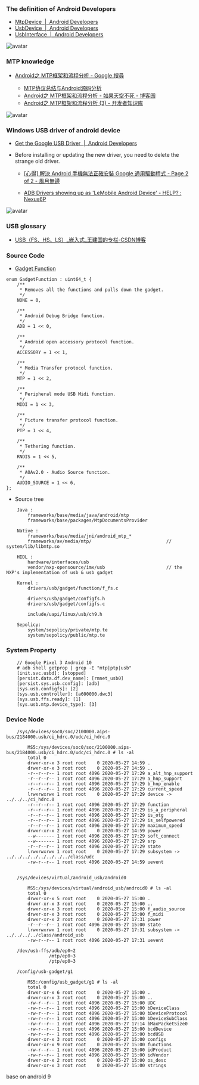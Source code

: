 
### The definition of Android Developers

- [MtpDevice  |  Android Developers](https://developer.android.com/reference/android/mtp/MtpDevice)
- [UsbDevice  |  Android Developers](https://developer.android.com/reference/android/hardware/usb/UsbDevice)
- [UsbInterface  |  Android Developers](https://developer.android.com/reference/android/hardware/usb/UsbInterface)

![avatar](https://github.com/tingkts/Android-USB/blob/master/MTP%2C%20PTP/reference/UML%20-%20MtpDevice%2C%20MtpObject.png)


### MTP knowledge

- [Android之 MTP框架和流程分析 - Google 搜尋](https://www.google.com/search?q=Android%E4%B9%8B+MTP%E6%A1%86%E6%9E%B6%E5%92%8C%E6%B5%81%E7%A8%8B%E5%88%86%E6%9E%90&rlz=1C1GCEU_zh-TWTW892TW892&oq=Android%E4%B9%8B+MTP%E6%A1%86%E6%9E%B6%E5%92%8C%E6%B5%81%E7%A8%8B%E5%88%86%E6%9E%90&aqs=chrome..69i57j69i65j69i61l2.895j0j4&sourceid=chrome&ie=UTF-8)

    - [MTP协议总结与Android源码分析](https://wujingchao.github.io/2018/01/28/mtp/)
    - [Android之 MTP框架和流程分析 - 如果天空不死 - 博客园](https://www.cnblogs.com/skywang12345/p/3474206.html)
    - [Android之 MTP框架和流程分析 (3) - 开发者知识库](https://www.itdaan.com/tw/1a6b8bee6d3e06f273b04f55979231cc)

![avatar](https://github.com/tingkts/Android-USB/blob/master/MTP%2C%20PTP/reference/MTP%20concept%20quick%20view.png)


### Windows USB driver of android device

- [Get the Google USB Driver  |  Android Developers](https://developer.android.com/studio/run/win-usb)

- Before installing or updating the new driver, you need to delete the strange old driver.

    - [[心得] 解決 Android 手機無法正確安裝 Google 通用驅動程式 - Page 2 of 2 - 風月無邊](https://izaka.tw/2014-10-04-207/2/)

    - [ADB Drivers showing up as 'LeMobile Android Device' - HELP? : Nexus6P](https://www.reddit.com/r/Nexus6P/comments/5nc64z/adb_drivers_showing_up_as_lemobile_android_device/)


![avatar](https://github.com/tingkts/Android-USB/blob/master/MTP%2C%20PTP/reference/Windows%20Device%20Manager%20ADB%20MTP%20driver.PNG)


### USB glossary

- [USB（FS、HS、LS）_嵌入式_王建国的专栏-CSDN博客](https://blog.csdn.net/wjgwrr/article/details/61191214)





### Source Code

- [Gadget Function](http://androidxref.com/9.0.0_r3/xref/hardware/interfaces/usb/gadget/1.0/types.hal)

```hidl
enum GadgetFunction : uint64_t {
    /**
     * Removes all the functions and pulls down the gadget.
     */
    NONE = 0,

    /**
     * Android Debug Bridge function.
     */
    ADB = 1 << 0,

    /**
     * Android open accessory protocol function.
     */
    ACCESSORY = 1 << 1,

    /**
     * Media Transfer protocol function.
     */
    MTP = 1 << 2,

    /**
     * Peripheral mode USB Midi function.
     */
    MIDI = 1 << 3,

    /**
     * Picture transfer protocol function.
     */
    PTP = 1 << 4,

    /**
     * Tethering function.
     */
    RNDIS = 1 << 5,

    /**
     * AOAv2.0 - Audio Source function.
     */
    AUDIO_SOURCE = 1 << 6,
};
```

- Source tree

```
	Java :
		frameworks/base/media/java/android/mtp
		frameworks/base/packages/MtpDocumentsProvider

	Native :
		frameworks/base/media/jni/android_mtp_*
		frameworks/av/media/mtp/							// system/lib/libmtp.so

	HIDL :
		hardware/interfaces/usb
		vendor/nxp-opensource/imx/usb                       // the NXP's implementation of usb & usb gadget

	Kernel :
		drivers/usb/gadget/function/f_fs.c

		drivers/usb/gadget/configfs.h
		drivers/usb/gadget/configfs.c

		include/uapi/linux/usb/ch9.h

	Sepolicy:
		system/sepolicy/private/mtp.te
		system/sepolicy/public/mtp.te
```


### System Property

```
	// Google Pixel 3 Android 10
	# adb shell getprop | grep -E "mtp|ptp|usb"
	[init.svc.usbd]: [stopped]
	[persist.data.df.dev_name]: [rmnet_usb0]
	[persist.sys.usb.config]: [adb]
	[sys.usb.configfs]: [2]
	[sys.usb.controller]: [a600000.dwc3]
	[sys.usb.ffs.ready]: [1]
	[sys.usb.mtp.device_type]: [3]
```

### Device Node

```
	/sys/devices/soc0/soc/2100000.aips-bus/2184000.usb/ci_hdrc.0/udc/ci_hdrc.0

		MS5:/sys/devices/soc0/soc/2100000.aips-bus/2184000.usb/ci_hdrc.0/udc/ci_hdrc.0 # ls -al
		total 0
		drwxr-xr-x 3 root root    0 2020-05-27 14:59 .
		drwxr-xr-x 3 root root    0 2020-05-27 14:59 ..
		-r--r--r-- 1 root root 4096 2020-05-27 17:29 a_alt_hnp_support
		-r--r--r-- 1 root root 4096 2020-05-27 17:29 a_hnp_support
		-r--r--r-- 1 root root 4096 2020-05-27 17:29 b_hnp_enable
		-r--r--r-- 1 root root 4096 2020-05-27 17:29 current_speed
		lrwxrwxrwx 1 root root    0 2020-05-27 17:29 device -> ../../../ci_hdrc.0
		-r--r--r-- 1 root root 4096 2020-05-27 17:29 function
		-r--r--r-- 1 root root 4096 2020-05-27 17:29 is_a_peripheral
		-r--r--r-- 1 root root 4096 2020-05-27 17:29 is_otg
		-r--r--r-- 1 root root 4096 2020-05-27 17:29 is_selfpowered
		-r--r--r-- 1 root root 4096 2020-05-27 17:29 maximum_speed
		drwxr-xr-x 2 root root    0 2020-05-27 14:59 power
		--w------- 1 root root 4096 2020-05-27 17:29 soft_connect
		--w------- 1 root root 4096 2020-05-27 17:29 srp
		-r--r--r-- 1 root root 4096 2020-05-27 17:29 state
		lrwxrwxrwx 1 root root    0 2020-05-27 17:29 subsystem -> ../../../../../../../../class/udc
		-rw-r--r-- 1 root root 4096 2020-05-27 14:59 uevent


	/sys/devices/virtual/android_usb/android0

		MS5:/sys/devices/virtual/android_usb/android0 # ls -al
		total 0
		drwxr-xr-x 5 root root    0 2020-05-27 15:00 .
		drwxr-xr-x 3 root root    0 2020-05-27 15:00 ..
		drwxr-xr-x 3 root root    0 2020-05-27 15:00 f_audio_source
		drwxr-xr-x 3 root root    0 2020-05-27 15:00 f_midi
		drwxr-xr-x 2 root root    0 2020-05-27 17:31 power
		-r--r--r-- 1 root root 4096 2020-05-27 15:00 state
		lrwxrwxrwx 1 root root    0 2020-05-27 17:31 subsystem -> ../../../../class/android_usb
		-rw-r--r-- 1 root root 4096 2020-05-27 17:31 uevent

	/dev/usb-ffs/adb/ep0~2
				/mtp/ep0~3
				/ptp/ep0~3

	/config/usb-gadget/g1

		MS5:/config/usb_gadget/g1 # ls -al
		total 0
		drwxr-xr-x 6 root root    0 2020-05-27 15:00 .
		drwxr-xr-x 3 root root    0 2020-05-27 15:00 ..
		-rw-r--r-- 1 root root 4096 2020-05-27 15:00 UDC
		-rw-r--r-- 1 root root 4096 2020-05-27 15:00 bDeviceClass
		-rw-r--r-- 1 root root 4096 2020-05-27 15:00 bDeviceProtocol
		-rw-r--r-- 1 root root 4096 2020-05-27 15:00 bDeviceSubClass
		-rw-r--r-- 1 root root 4096 2020-05-27 17:14 bMaxPacketSize0
		-rw-r--r-- 1 root root 4096 2020-05-27 15:00 bcdDevice
		-rw-r--r-- 1 root root 4096 2020-05-27 15:00 bcdUSB
		drwxr-xr-x 3 root root    0 2020-05-27 15:00 configs
		drwxr-xr-x 9 root root    0 2020-05-27 15:00 functions
		-rw-r--r-- 1 root root 4096 2020-05-27 15:00 idProduct
		-rw-r--r-- 1 root root 4096 2020-05-27 15:00 idVendor
		drwxr-xr-x 2 root root    0 2020-05-27 15:00 os_desc
		drwxr-xr-x 3 root root    0 2020-05-27 15:00 strings
```

base on android 9


